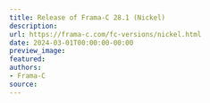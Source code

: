 ```yaml
---
title: Release of Frama-C 28.1 (Nickel)
description:
url: https://frama-c.com/fc-versions/nickel.html
date: 2024-03-01T00:00:00-00:00
preview_image:
featured:
authors:
- Frama-C
source:
---
```



